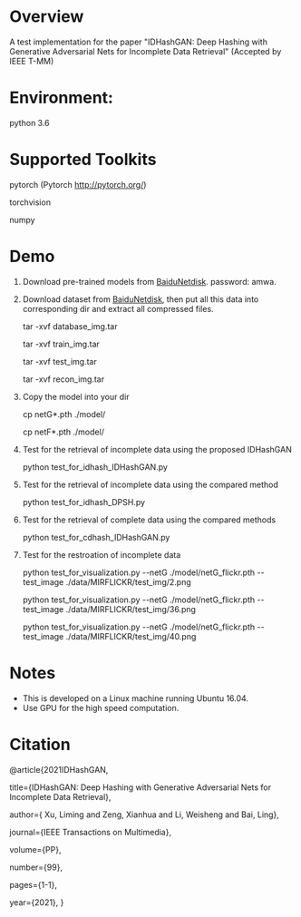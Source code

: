 # Overview

A test implementation for the paper "IDHashGAN: Deep Hashing with Generative Adversarial Nets for Incomplete Data Retrieval" (Accepted by IEEE T-MM)

# Environment: 
  python 3.6

# Supported Toolkits
  pytorch (Pytorch http://pytorch.org/)
  
  torchvision
  
  numpy
  
# Demo

  1. Download pre-trained models from [BaiduNetdisk](https://pan.baidu.com/s/1z8lhFlAr3_YthTrNywMNtw). password: amwa.

  2. Download dataset from [BaiduNetdisk](https://pan.baidu.com/s/1z8lhFlAr3_YthTrNywMNtw), then put all this data into corresponding dir and extract all compressed files.
  
     tar -xvf database_img.tar
     
     tar -xvf train_img.tar
     
     tar -xvf test_img.tar
     
     tar -xvf recon_img.tar
     
  3. Copy the model into your dir
  
     cp netG*.pth ./model/
     
     cp netF*.pth ./model/

  4. Test for the retrieval of incomplete data using the proposed IDHashGAN
  
     python test_for_idhash_IDHashGAN.py
     
  5. Test for the retrieval of incomplete data using the compared method
  
     python test_for_idhash_DPSH.py

  6. Test for the retrieval of complete data using the compared methods
  
     python test_for_cdhash_IDHashGAN.py

  7. Test for the restroation of incomplete data
  
     python test_for_visualization.py --netG ./model/netG_flickr.pth --test_image ./data/MIRFLICKR/test_img/2.png
     
     python test_for_visualization.py --netG ./model/netG_flickr.pth --test_image ./data/MIRFLICKR/test_img/36.png
     
     python test_for_visualization.py --netG ./model/netG_flickr.pth --test_image ./data/MIRFLICKR/test_img/40.png
        
# Notes
- This is developed on a Linux machine running Ubuntu 16.04.
- Use GPU for the high speed computation.

# Citation
@article{2021IDHashGAN,

  title={IDHashGAN: Deep Hashing with Generative Adversarial Nets for Incomplete Data Retrieval},
  
  author={ Xu, Liming and Zeng, Xianhua and Li, Weisheng and Bai, Ling},
  
  journal={IEEE Transactions on Multimedia},
  
  volume={PP},
  
  number={99},
  
  pages={1-1},
  
  year={2021},
}
